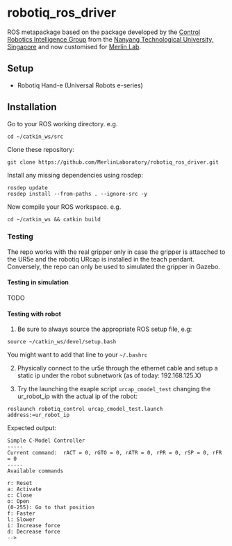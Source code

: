 # robotiq_ros_driver

ROS metapackage based on the package developed by the [Control Robotics Intelligence Group](http://www.ntu.edu.sg/home/cuong/) from the [Nanyang Technological University, Singapore](http://www.ntu.edu.sg) and now customised for [Merlin Lab](http://merlin.deib.polimi.it/).

## Setup

  * Robotiq Hand-e (Universal Robots e-series)

## Installation

Go to your ROS working directory. e.g.
```{bash}
cd ~/catkin_ws/src
```

Clone these repository:
```{bash}
git clone https://github.com/MerlinLaboratory/robotiq_ros_driver.git
```

Install any missing dependencies using rosdep:
```{bash}
rosdep update
rosdep install --from-paths . --ignore-src -y
```

Now compile your ROS workspace. e.g.
```{bash}
cd ~/catkin_ws && catkin build
```

### Testing

The repo works with the real gripper only in case the gripper is attacched to the UR5e and the robotiq URcap is installed in the teach pendant. Conversely, the repo can only be used to simulated the gripper in Gazebo.

#### Testing in simulation

TODO

#### Testing with robot
1) Be sure to always source the appropriate ROS setup file, e.g:
```{bash}
source ~/catkin_ws/devel/setup.bash
```
You might want to add that line to your `~/.bashrc`

2) Physically connect to the ur5e through the ethernet cable and setup a static ip under the robot subnetwork (as of today: 192.168.125.X)

3) Try the launching the exaple script `urcap_cmodel_test` changing the ur_robot_ip with the actual ip of the robot:
```{bash}
roslaunch robotiq_control urcap_cmodel_test.launch address:=ur_robot_ip
```
Expected output:
```
Simple C-Model Controller
-----
Current command:  rACT = 0, rGTO = 0, rATR = 0, rPR = 0, rSP = 0, rFR = 0
-----
Available commands

r: Reset
a: Activate
c: Close
o: Open
(0-255): Go to that position
f: Faster
l: Slower
i: Increase force
d: Decrease force
-->
```
